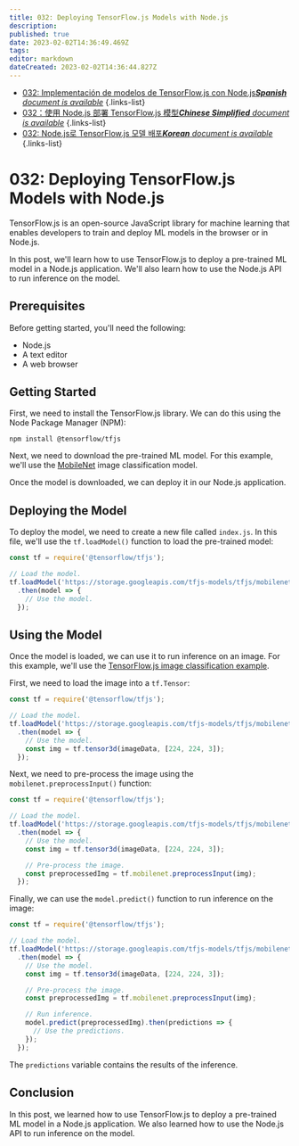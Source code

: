 ```yaml
---
title: 032: Deploying TensorFlow.js Models with Node.js
description: 
published: true
date: 2023-02-02T14:36:49.469Z
tags: 
editor: markdown
dateCreated: 2023-02-02T14:36:44.827Z
---
```


- [032: Implementación de modelos de TensorFlow.js con Node.js***Spanish** document is available*](/es/Knowledge-base/TensorFlow-js/Learning/032-deploying-tensorflow-js-models-with-node-js)
{.links-list}
- [032：使用 Node.js 部署 TensorFlow.js 模型***Chinese Simplified** document is available*](/zh/Knowledge-base/TensorFlow-js/Learning/032-deploying-tensorflow-js-models-with-node-js)
{.links-list}
- [032: Node.js로 TensorFlow.js 모델 배포***Korean** document is available*](/ko/Knowledge-base/TensorFlow-js/Learning/032-deploying-tensorflow-js-models-with-node-js)
{.links-list}


# 032: Deploying TensorFlow.js Models with Node.js

TensorFlow.js is an open-source JavaScript library for machine learning that enables developers to train and deploy ML models in the browser or in Node.js.

In this post, we'll learn how to use TensorFlow.js to deploy a pre-trained ML model in a Node.js application. We'll also learn how to use the Node.js API to run inference on the model.

## Prerequisites

Before getting started, you'll need the following:

* Node.js
* A text editor
* A web browser

## Getting Started

First, we need to install the TensorFlow.js library. We can do this using the Node Package Manager (NPM):

```
npm install @tensorflow/tfjs
```

Next, we need to download the pre-trained ML model. For this example, we'll use the [MobileNet](https://github.com/tensorflow/tfjs-models/tree/master/mobilenet) image classification model.

Once the model is downloaded, we can deploy it in our Node.js application.

## Deploying the Model

To deploy the model, we need to create a new file called `index.js`. In this file, we'll use the `tf.loadModel()` function to load the pre-trained model:

```javascript
const tf = require('@tensorflow/tfjs');

// Load the model.
tf.loadModel('https://storage.googleapis.com/tfjs-models/tfjs/mobilenet_v1_0.25_224/model.json')
  .then(model => {
    // Use the model.
  });
```

## Using the Model

Once the model is loaded, we can use it to run inference on an image. For this example, we'll use the [TensorFlow.js image classification example](https://github.com/tensorflow/tfjs-examples/tree/master/image-classification).

First, we need to load the image into a `tf.Tensor`:

```javascript
const tf = require('@tensorflow/tfjs');

// Load the model.
tf.loadModel('https://storage.googleapis.com/tfjs-models/tfjs/mobilenet_v1_0.25_224/model.json')
  .then(model => {
    // Use the model.
    const img = tf.tensor3d(imageData, [224, 224, 3]);
  });
```

Next, we need to pre-process the image using the `mobilenet.preprocessInput()` function:

```javascript
const tf = require('@tensorflow/tfjs');

// Load the model.
tf.loadModel('https://storage.googleapis.com/tfjs-models/tfjs/mobilenet_v1_0.25_224/model.json')
  .then(model => {
    // Use the model.
    const img = tf.tensor3d(imageData, [224, 224, 3]);

    // Pre-process the image.
    const preprocessedImg = tf.mobilenet.preprocessInput(img);
  });
```

Finally, we can use the `model.predict()` function to run inference on the image:

```javascript
const tf = require('@tensorflow/tfjs');

// Load the model.
tf.loadModel('https://storage.googleapis.com/tfjs-models/tfjs/mobilenet_v1_0.25_224/model.json')
  .then(model => {
    // Use the model.
    const img = tf.tensor3d(imageData, [224, 224, 3]);

    // Pre-process the image.
    const preprocessedImg = tf.mobilenet.preprocessInput(img);

    // Run inference.
    model.predict(preprocessedImg).then(predictions => {
      // Use the predictions.
    });
  });
```

The `predictions` variable contains the results of the inference.

## Conclusion

In this post, we learned how to use TensorFlow.js to deploy a pre-trained ML model in a Node.js application. We also learned how to use the Node.js API to run inference on the model.